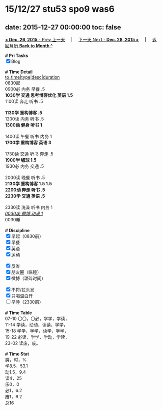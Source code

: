# 15/12/27 stu53 spo9 was6

date: 2015-12-27 00:00:00
toc: false
---
[**< Dec. 26, 2015** - Prev 上一天](/lifelogs/2015/12/d26.html) &nbsp; &nbsp; | &nbsp; &nbsp; [下一天 Next - **Dec. 28, 2015 >**](/lifelogs/2015/12/d28.html) &nbsp; &nbsp; |  &nbsp; &nbsp; [返回月历 **Back to Month ^**](/lifelogs/2015/12/index.html)
<br/><div><b># Pri Tasks</b></div><div><input checked="true" type="checkbox"/>Blog</div><div><br/></div><div><b># Time Detail</b></div><div><u>to_time|type|desc|duration</u></div><div>0830起</div><div>0900必 内务 早餐 .5</div><div><b>1030学 交通 思考博客优化 英语 1.5</b></div><div>1100读 奔走 听书 .5</div><div><br/></div><div><b>1130学 重构博客 .5</b></div><div>1200读 内务 听书 .5</div><div><b>1300动 健身 听书 1</b></div><div><br/></div><div>1400读 午餐 听书 内务 1</div><div><b>1700学 重构博客 英语 3</b></div><div><br/></div><div>1730读 交通 听书 奔走 .5</div><div><b>1900学 毽球 1.5</b></div><div>1930必 内务 交通 .5</div><div><br/></div><div>2000读 晚餐 听书 .5</div><div><b>2130学 重构博客 1.5</b><b> 1.5</b></div><div><b>2200动 奔走 听书 .5</b></div><div><b>2230学 交通 英语 .5</b></div><div><br/></div><div>2330读 洗澡 听书 内务 1</div><div><u><i>0030废 微博 动漫 1</i></u></div><div>0030睡</div><div><br/></div><div><b># Discipline</b></div><div><input checked="true" type="checkbox"/>早起（0830前）</div><div><input checked="true" type="checkbox"/>早餐</div><div><input checked="true" type="checkbox"/>英语</div><div><input checked="true" type="checkbox"/>运动</div><div><br/></div><div><input checked="true" type="checkbox"/>反省</div><div><input checked="true" type="checkbox"/>朋友圈（临睡）</div><div><input checked="true" type="checkbox"/>微博（琐碎时间）</div><div><br/></div><div><input checked="true" type="checkbox"/>不捋/拉头发</div><div><input checked="true" type="checkbox"/>只喝温白开</div><div><input type="checkbox"/>早睡（2330前）</div><div><br/></div><div><b># Time Table</b></div><div>07-10 〇〇，〇必，学学，学读，</div><div>11-14 学读，动动，读读，学学，</div><div>15-18 学学，学学，读学，学学，</div><div>19-22 必读，学学，学动，学读，</div><div>23-02 读废，废。</div><div><br/></div><div><b># Time Stat</b></div><div>类，时，%</div><div>学8.5，53.1</div><div>动1.5，9.4</div><div>读4，25</div><div>乐0，0</div><div>必1，6.2</div><div>废1，6.2</div><div>总16</div>
